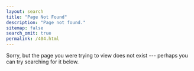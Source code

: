 ```yaml
---
layout: search
title: "Page Not Found"
description: "Page not found."
sitemap: false
search_omit: true
permalink: /404.html
---  
```


Sorry, but the page you were trying to view does not exist --- perhaps you can try searching for it below.

